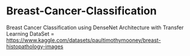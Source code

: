 # Breast-Cancer-Classification
Breast Cancer Classification using DenseNet Architecture with Transfer Learning
DataSet = https://www.kaggle.com/datasets/paultimothymooney/breast-histopathology-images
